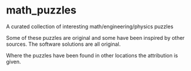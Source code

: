 # math_puzzles
A curated collection of interesting math/engineering/physics puzzles

Some of these puzzles are original and some have been inspired by other sources.
The software solutions are all original.

Where the puzzles have been found in other locations the attribution is given.
